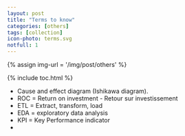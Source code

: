 ```yaml
---
layout: post
title: "Terms to know"
categories: [others]
tags: [collection]
icon-photo: terms.svg
notfull: 1
---
```


{% assign img-url = '/img/post/others' %}

{% include toc.html %}

- Cause and effect diagram (Ishikawa diagram).
- ROC = Return on investment - Retour sur investissement
- ETL = Extract, transform, load
- EDA = exploratory data analysis
- KPI = Key Performance indicator
-



